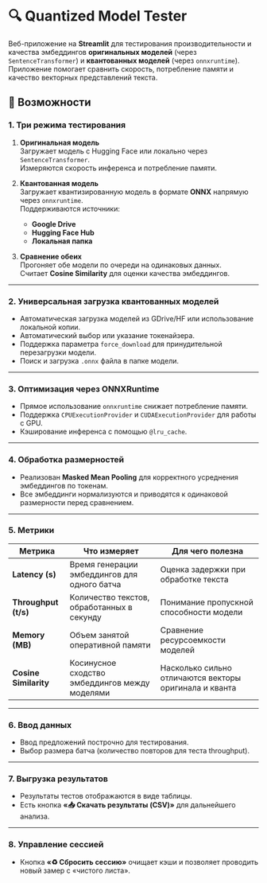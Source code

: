 # 🔍 Quantized Model Tester

Веб-приложение на **Streamlit** для тестирования производительности и качества эмбеддингов **оригинальных моделей** (через `SentenceTransformer`) и **квантованных моделей** (через `onnxruntime`).  
Приложение помогает сравнить скорость, потребление памяти и качество векторных представлений текста.


## 🚀 Возможности

### 1. Три режима тестирования
1. **Оригинальная модель**  
   Загружает модель с Hugging Face или локально через `SentenceTransformer`.  
   Измеряются скорость инференса и потребление памяти.

2. **Квантованная модель**  
   Загружает квантизированную модель в формате **ONNX** напрямую через `onnxruntime`.  
   Поддерживаются источники:  
   - **Google Drive**  
   - **Hugging Face Hub**  
   - **Локальная папка**

3. **Сравнение обеих**  
   Прогоняет обе модели по очереди на одинаковых данных.  
   Считает **Cosine Similarity** для оценки качества эмбеддингов.

---

### 2. Универсальная загрузка квантованных моделей
- Автоматическая загрузка моделей из GDrive/HF или использование локальной копии.
- Автоматический выбор или указание токенайзера.
- Поддержка параметра `force_download` для принудительной перезагрузки модели.
- Поиск и загрузка `.onnx` файла в папке модели.

---

### 3. Оптимизация через ONNXRuntime
- Прямое использование `onnxruntime` снижает потребление памяти.  
- Поддержка `CPUExecutionProvider` и `CUDAExecutionProvider` для работы с GPU.  
- Кэширование инференса с помощью `@lru_cache`.

---

### 4. Обработка размерностей
- Реализован **Masked Mean Pooling** для корректного усреднения эмбеддингов по токенам.
- Все эмбеддинги нормализуются и приводятся к одинаковой размерности перед сравнением.

---

### 5. Метрики
| Метрика              | Что измеряет                                        | Для чего полезна                                           |
|----------------------|----------------------------------------------------|-----------------------------------------------------------|
| **Latency (s)**      | Время генерации эмбеддингов для одного батча        | Оценка задержки при обработке текста                      |
| **Throughput (t/s)** | Количество текстов, обработанных в секунду          | Понимание пропускной способности модели                   |
| **Memory (MB)**      | Объем занятой оперативной памяти                    | Сравнение ресурсоемкости моделей                          |
| **Cosine Similarity**| Косинусное сходство эмбеддингов между моделями      | Насколько сильно отличаются векторы оригинала и кванта    |

---

### 6. Ввод данных
- Ввод предложений построчно для тестирования.
- Выбор размера батча (количество повторов для теста throughput).

---

### 7. Выгрузка результатов
- Результаты тестов отображаются в виде таблицы.
- Есть кнопка **«📥 Скачать результаты (CSV)»** для дальнейшего анализа.

---

### 8. Управление сессией
- Кнопка **«♻️ Сбросить сессию»** очищает кэши и позволяет проводить новый замер с «чистого листа».



